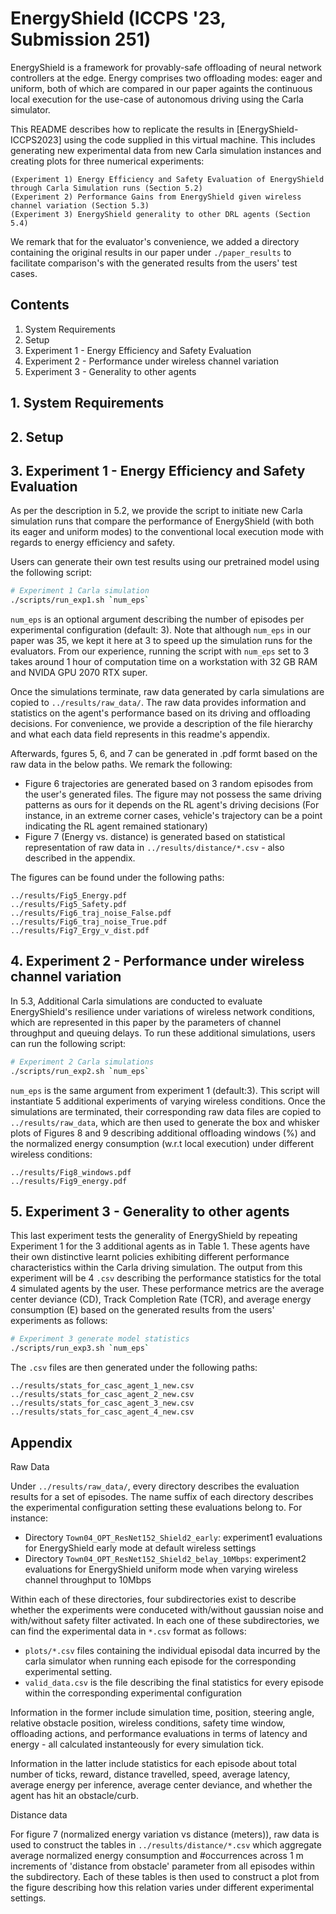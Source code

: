 # EnergyShield (ICCPS '23, Submission 251)

EnergyShield is a framework for provably-safe offloading of neural network controllers at the edge. Energy comprises two offloading modes: eager and uniform, both of which are compared in our paper againts the continuous local execution for the use-case of autonomous driving using the Carla simulator.
<!-- It is described in the enclosed submission ICCPS_2023.pdf, hereafter referred to as [EnergyShield-ICCPS2023] -->

This README describes how to replicate the results in [EnergyShield-ICCPS2023] using the code supplied in this virtual machine. This includes generating new experimental data from new Carla simulation instances and creating plots for three numerical experiments:

	(Experiment 1) Energy Efficiency and Safety Evaluation of EnergyShield through Carla Simulation runs (Section 5.2)
	(Experiment 2) Performance Gains from EnergyShield given wireless channel variation (Section 5.3)
	(Experiment 3) EnergyShield generality to other DRL agents (Section 5.4) 

We remark that for the evaluator's convenience, we added a directory containing the original results in our paper under `./paper_results` to facilitate comparison's with the generated results from the users' test cases.

## Contents

1. System Requirements
2. Setup
3. Experiment 1 - Energy Efficiency and Safety Evaluation
4. Experiment 2 - Performance under wireless channel variation
5. Experiment 3 - Generality to other agents
## 1. System Requirements

## 2. Setup

<!-- ### Model checkpoints and Excel files
- To reuse our pretrained models in generating new results, download from [Google Drive](https://drive.google.com/file/d/1ryR7FuCEwSy5KiOBlVQQ5OpPMQEEZdXn/view?usp=sharing) and unzip in the main EnergyShield to have the models data under directory `./EnergyShield/models/` 

Our main experimental model and results is named "casc_agent_1". We created another instance of it "casc_agent_1_new" to allow users to generate their own test runs using the same model checkpoint. The rest of the models in the directory are the ones used to construct Table 1. Each model folder (e.g., `./EnergyShield/models/casc_agent_1/`) should contain a subfolder for the checkpoint and another for its experimental data.  -->

## 3. Experiment 1 - Energy Efficiency and Safety Evaluation
As per the description in 5.2, we provide the script to initiate new Carla simulation runs that compare the performance of EnergyShield (with both its eager and uniform modes) to the conventional local execution mode with regards to energy efficiency and safety. 

Users can generate their own test results using our pretrained model using the following script:
```Bash
# Experiment 1 Carla simulation
./scripts/run_exp1.sh `num_eps` 
```
<!-- `model` is the name of the pretrained model directory(default: "casc_agent_1_new"). Users do not need to alter this argument for it indicates new simulation experiments using our pretrained RL model. -->
`num_eps` is an optional argument describing the number of episodes per experimental configuration (default: 3). Note that although `num_eps` in our paper was 35, we kept it here at 3 to speed up the simulation runs for the evaluators. From our experience, running the script with `num_eps` set to 3 takes around 1 hour of computation time on a workstation with 32 GB RAM and NVIDA GPU 2070 RTX super. 

Once the simulations terminate, raw data generated by carla simulations are copied to `../results/raw_data/`. The raw data provides information and statistics on the agent's performance based on its driving and offloading decisions. For convenience, we provide a description of the file hierarchy and what each data field represents in this readme's appendix. 

Afterwards, fgures 5, 6, and 7 can be generated in .pdf formt based on the raw data in the below paths. We remark the following:
- Figure 6 trajectories are generated based on 3 random episodes from the user's generated files. The figure may not possess the same driving patterns as ours for it depends on the RL agent's driving decisions (For instance, in an extreme corner cases, vehicle's trajectory can be a point indicating the RL agent remained stationary)
- Figure 7 (Energy vs. distance) is generated based on statistical representation of raw data in `../results/distance/*.csv` - also described in the appendix. 

The figures can be found under the following paths:

	../results/Fig5_Energy.pdf
	../results/Fig5_Safety.pdf
	../results/Fig6_traj_noise_False.pdf
	../results/Fig6_traj_noise_True.pdf
	../results/Fig7_Ergy_v_dist.pdf

## 4. Experiment 2 - Performance under wireless channel variation
In 5.3, Additional Carla simulations are conducted to evaluate EnergyShield's resilience under variations of wireless network conditions, which are represented in this paper by the parameters of channel throughput and queuing delays. To run these additional simulations, users can run the following script:
```Bash
# Experiment 2 Carla simulations
./scripts/run_exp2.sh `num_eps`
```
`num_eps` is the same argument from experiment 1 (default:3). This script will instantiate 5 additional experiments of varying wireless conditions. Once the simulations are terminated, their corresponding raw data files are copied to `../results/raw_data`, which are then used to generate the box and whisker plots of Figures 8 and 9 describing additional offloading windows (%) and the normalized energy consumption (w.r.t local execution) under different wireless conditions: 
<!-- ```Bash
# Experiment 2 Figures' Generation
sh ./scripts/exp2_generate_results.sh
``` -->
	../results/Fig8_windows.pdf
	../results/Fig9_energy.pdf

## 5. Experiment 3 - Generality to other agents

This last experiment tests the generality of EnergyShield by repeating Experiment 1 for the 3 additional agents as in Table 1. These agents have their own distinctive learnt policies exhibiting different performance characteristics within the Carla driving simulation. The output from this experiment will be 4 `.csv` describing the performance statistics for the total 4 simulated agents by the user. These performance metrics are the average center deviance (CD), Track Completion Rate (TCR), and average energy consumption (E) based on the generated results from the users' experiments as follows: 
```Bash
# Experiment 3 generate model statistics
./scripts/run_exp3.sh `num_eps`
```
The `.csv` files are then generated under the following paths:

	../results/stats_for_casc_agent_1_new.csv 
	../results/stats_for_casc_agent_2_new.csv 
	../results/stats_for_casc_agent_3_new.csv 
	../results/stats_for_casc_agent_4_new.csv 

<!-- can be set to one of {"casc_agent_1", "casc_agent_2", "casc_agent_3", "casc_agent_4"} to genreate our exact numbers. -->

## Appendix

Raw Data

Under `../results/raw_data/`, every directory describes the evaluation results for a set of episodes. The name suffix of each directory describes the experimental configuration setting these evaluations belong to. For instance: 

- Directory `Town04_OPT_ResNet152_Shield2_early`: experiment1 evaluations for EnergyShield early mode at default wireless settings
- Directory `Town04_OPT_ResNet152_Shield2_belay_10Mbps`: experiment2 evaluations for EnergyShield uniform mode when varying wireless channel throughput to 10Mbps

Within each of these directories, four subdirectories exist to describe whether the experiments were conduceted with/without gaussian noise and with/without safety filter activated. In each one of these subdirectories, we can find the experimental data in `*.csv` format as follows: 
-	`plots/*.csv` files containing the individual episodal data incurred by the carla simulator when running each episode for the corresponding experimental setting.
-	`valid_data.csv` is the file describing the final statistics for every episode within the corresponding experimental configuration

Information in the former include simulation time, position, steering angle, relative obstacle position, wireless conditions, safety time window, offloading actions, and performance evaluations in terms of latency and energy - all calculated instanteously for every simulation tick. 

Information in the latter include statistics for each episode about total number of ticks, reward, distance travelled, speed, average latency, average energy per inference, average center deviance, and whether the agent has hit an obstacle/curb.

Distance data

For figure 7 (normalized energy variation vs distance (meters)), raw data is used to construct the tables in `../results/distance/*.csv` which aggregate average normalized energy consumption and #occurrences across 1 m increments of 'distance from obstacle' parameter from all episodes within the subdirectory. Each of these tables is then used to construct a plot from the figure describing how this relation varies under different experimental settings.
